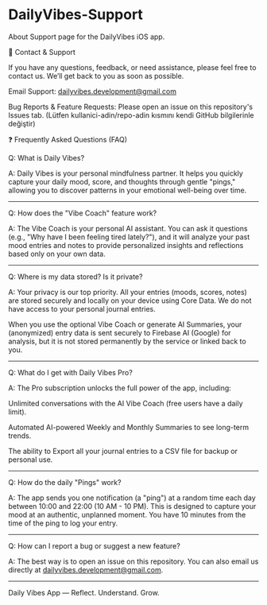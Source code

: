 # DailyVibes-Support
About Support page for the DailyVibes iOS app.

📩 Contact & Support

If you have any questions, feedback, or need assistance, please feel free to contact us. We’ll get back to you as soon as possible.

Email Support: dailyvibes.development@gmail.com

Bug Reports & Feature Requests: Please open an issue on this repository's Issues tab. (Lütfen kullanici-adin/repo-adin kısmını kendi GitHub bilgilerinle değiştir)

❓ Frequently Asked Questions (FAQ)

Q: What is Daily Vibes?

A: Daily Vibes is your personal mindfulness partner. It helps you quickly capture your daily mood, score, and thoughts through gentle "pings," allowing you to discover patterns in your emotional well-being over time.

<hr />

Q: How does the "Vibe Coach" feature work?

A: The Vibe Coach is your personal AI assistant. You can ask it questions (e.g., "Why have I been feeling tired lately?"), and it will analyze your past mood entries and notes to provide personalized insights and reflections based only on your own data.

<hr />

Q: Where is my data stored? Is it private?

A: Your privacy is our top priority. All your entries (moods, scores, notes) are stored securely and locally on your device using Core Data. We do not have access to your personal journal entries.

When you use the optional Vibe Coach or generate AI Summaries, your (anonymized) entry data is sent securely to Firebase AI (Google) for analysis, but it is not stored permanently by the service or linked back to you.

<hr />

Q: What do I get with Daily Vibes Pro?

A: The Pro subscription unlocks the full power of the app, including:

Unlimited conversations with the AI Vibe Coach (free users have a daily limit).

Automated AI-powered Weekly and Monthly Summaries to see long-term trends.

The ability to Export all your journal entries to a CSV file for backup or personal use.

<hr />

Q: How do the daily "Pings" work?

A: The app sends you one notification (a "ping") at a random time each day between 10:00 and 22:00 (10 AM - 10 PM). This is designed to capture your mood at an authentic, unplanned moment. You have 10 minutes from the time of the ping to log your entry.

<hr />

Q: How can I report a bug or suggest a new feature?

A: The best way is to open an issue on this repository. You can also email us directly at dailyvibes.development@gmail.com.

<hr />

Daily Vibes App — Reflect. Understand. Grow.
